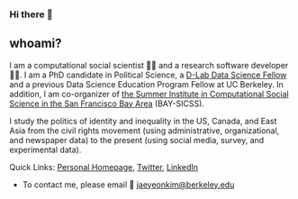 
### Hi there 👋

## whoami?

I am a computational social scientist :man_scientist: and a research software developer :man_technologist:. I am a PhD candidate in Political Science, a [D-Lab Data Science Fellow](https://dlab.berkeley.edu/people/jae-yeon-kim) and a previous Data Science Education Program Fellow at UC Berkeley. In addition, I am co-organizer of [the Summer Institute in Computational Social Science in the San Francisco Bay Area](https://compsocialscience.github.io/summer-institute/2020/bay_area/) (BAY-SICSS).

I study the politics of identity and inequality in the US, Canada, and East Asia from the civil rights movement (using administrative, organizational, and newspaper data) to the present (using social media, survey, and experimental data).

Quick Links: [Personal Homepage](https://jaeyk.github.io/), [Twitter](https://twitter.com/JaeJaeykim2), [LinkedIn](https://www.linkedin.com/in/jae-yeon-kim/)

- To contact me, please email :postbox: jaeyeonkim@berkeley.edu 

